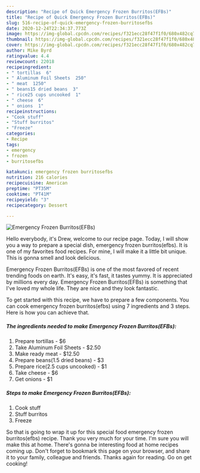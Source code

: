 ```yaml
---
description: "Recipe of Quick Emergency Frozen Burritos(EFBs)"
title: "Recipe of Quick Emergency Frozen Burritos(EFBs)"
slug: 516-recipe-of-quick-emergency-frozen-burritosefbs
date: 2020-12-24T22:34:37.773Z
image: https://img-global.cpcdn.com/recipes/f321ecc28f47f1f0/680x482cq70/emergency-frozen-burritosefbs-recipe-main-photo.jpg
thumbnail: https://img-global.cpcdn.com/recipes/f321ecc28f47f1f0/680x482cq70/emergency-frozen-burritosefbs-recipe-main-photo.jpg
cover: https://img-global.cpcdn.com/recipes/f321ecc28f47f1f0/680x482cq70/emergency-frozen-burritosefbs-recipe-main-photo.jpg
author: Mike Byrd
ratingvalue: 4.4
reviewcount: 22018
recipeingredient:
- " tortillas  6"
- " Aluminum Foil Sheets  250"
- " meat  1250"
- " beans15 dried beans  3"
- " rice25 cups uncooked  1"
- " cheese  6"
- " onions  1"
recipeinstructions:
- "Cook stuff"
- "Stuff burritos"
- "Freeze"
categories:
- Recipe
tags:
- emergency
- frozen
- burritosefbs

katakunci: emergency frozen burritosefbs 
nutrition: 216 calories
recipecuisine: American
preptime: "PT35M"
cooktime: "PT41M"
recipeyield: "3"
recipecategory: Dessert

---
```



![Emergency Frozen Burritos(EFBs)](https://img-global.cpcdn.com/recipes/f321ecc28f47f1f0/680x482cq70/emergency-frozen-burritosefbs-recipe-main-photo.jpg)

Hello everybody, it's Drew, welcome to our recipe page. Today, I will show you a way to prepare a special dish, emergency frozen burritos(efbs). It is one of my favorites food recipes. For mine, I will make it a little bit unique. This is gonna smell and look delicious.

Emergency Frozen Burritos(EFBs) is one of the most favored of recent trending foods on earth. It's easy, it's fast, it tastes yummy. It is appreciated by millions every day. Emergency Frozen Burritos(EFBs) is something that I've loved my whole life. They are nice and they look fantastic.




To get started with this recipe, we have to prepare a few components. You can cook emergency frozen burritos(efbs) using 7 ingredients and 3 steps. Here is how you can achieve that.

<!--inarticleads1-->

##### The ingredients needed to make Emergency Frozen Burritos(EFBs):

1. Prepare  tortillas - $6
1. Take  Aluminum Foil Sheets - $2.50
1. Make ready  meat - $12.50
1. Prepare  beans(1.5 dried beans) - $3
1. Prepare  rice(2.5 cups uncooked) - $1
1. Take  cheese - $6
1. Get  onions - $1




<!--inarticleads2-->

##### Steps to make Emergency Frozen Burritos(EFBs):

1. Cook stuff
1. Stuff burritos
1. Freeze




So that is going to wrap it up for this special food emergency frozen burritos(efbs) recipe. Thank you very much for your time. I'm sure you will make this at home. There's gonna be interesting food at home recipes coming up. Don't forget to bookmark this page on your browser, and share it to your family, colleague and friends. Thanks again for reading. Go on get cooking!
